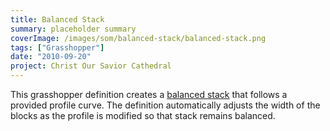 ```yaml
---
title: Balanced Stack
summary: placeholder summary
coverImage: /images/som/balanced-stack/balanced-stack.png
tags: ["Grasshopper"]
date: "2010-09-20"
project: Christ Our Savior Cathedral
---
```


This grasshopper definition creates a [balanced stack](http://en.wikipedia.org/wiki/Block-stacking_problem) that follows a provided profile curve. The definition automatically adjusts the width of the blocks as the profile is modified so that stack remains balanced.
